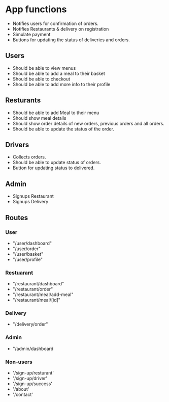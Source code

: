 # App functions
- Notifies users for confirmation of orders.
- Notifies Restaurants & delivery on registration 
- Simulate payment
- Buttons for updating the status of deliveries and orders.


## Users
- Should be able to view menus
- Should be able to add a meal to their basket
- Should be able to checkout
- Should be able to add more info to their profile

## Resturants
- Should be able to add Meal to their menu
- Should show meal details
- Should show order details of new orders, previous orders and all orders.
- Should be able to update the status of the order.

## Drivers
- Collects orders.
- Should be able to update status of orders.
- Button for updating status to delivered.

## Admin
- Signups Restaurant
- Signups Delivery

## Routes
### User
- "/user/dashboard"
- "/user/order"
- "/user/basket"
- "/user/profile"

### Restuarant
- "/restaurant/dashboard"
- "/restaurant/order"
- "/restaurant/meal/add-meal"
- "/restaurant/meal/[id]"

### Delivery
- "/delivery/order"

### Admin
- "/admin/dashboard

### Non-users
- '/sign-up/resturant'
- '/sign-up/driver'
- '/sign-up/success'
- '/about'
- '/contact'
